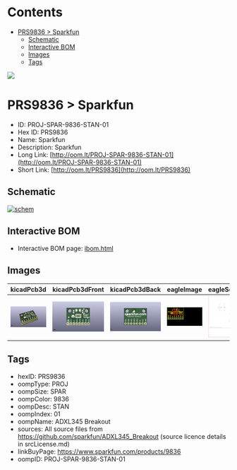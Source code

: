 



Contents
========

* [PRS9836 > Sparkfun](#prs9836--sparkfun)
	* [Schematic](#schematic)
	* [Interactive BOM](#interactive-bom)
	* [Images](#images)
	* [Tags](#tags)
  
![][im]
# PRS9836 > Sparkfun

- ID: PROJ-SPAR-9836-STAN-01
- Hex ID: PRS9836
- Name: Sparkfun
- Description: Sparkfun
- Long Link: [http://oom.lt/PROJ-SPAR-9836-STAN-01](http://oom.lt/PROJ-SPAR-9836-STAN-01)
- Short Link: [http://oom.lt/PRS9836](http://oom.lt/PRS9836)

## Schematic
  
[![schem](eagleSchemImage.png)](eagleSchemImage.png)
## Interactive BOM

- Interactive BOM page: [ibom.html](https://htmlpreview.github.io/?https://github.com/oomlout/oomlout_OOMP_projects/blob/main/PROJ-SPAR-9836-STAN-01/kicad/bom/ibom.html)

## Images
  
  

|kicadPcb3d|kicadPcb3dFront|kicadPcb3dBack|eagleImage|eagleSchemImage|
| :---: | :---: | :---: | :---: | :---: |
|[![kicadPcb3d](kicadPcb3d_140.png)](kicadPcb3d.png)|[![kicadPcb3dFront](kicadPcb3dFront_140.png)](kicadPcb3dFront.png)|[![kicadPcb3dBack](kicadPcb3dBack_140.png)](kicadPcb3dBack.png)|[![eagleImage](eagleImage_140.png)](eagleImage.png)|[![eagleSchemImage](eagleSchemImage_140.png)](eagleSchemImage.png)|

## Tags

- hexID: PRS9836
- oompType: PROJ
- oompSize: SPAR
- oompColor: 9836
- oompDesc: STAN
- oompIndex: 01
- oompName: ADXL345 Breakout
- sources: All source files from https://github.com/sparkfun/ADXL345_Breakout (source licence details in srcLicense.md)
- linkBuyPage: https://www.sparkfun.com/products/9836
- oompID: PROJ-SPAR-9836-STAN-01



[im]: kicadPcb3d_450.png
